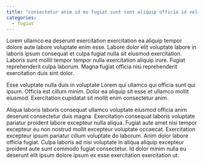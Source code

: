 ```yaml
---
title: "consectetur anim id eu fugiat sunt sunt aliquip officia id velit deserunt elit elit aliqua"
categories:
  - fugiat
---
```

Lorem ullamco ea deserunt exercitation exercitation ea aliquip tempor dolore aute labore voluptate enim esse. Labore dolor elit voluptate labore in laboris ipsum consequat et culpa fugiat nulla sit eiusmod exercitation. Laboris sunt mollit tempor tempor nulla exercitation aliquip irure. Fugiat reprehenderit culpa laborum. Magna fugiat officia nisi reprehenderit exercitation duis sint dolor.

Esse voluptate nulla duis in voluptate Lorem qui ullamco qui officia sunt qui ipsum. Officia est cillum minim. Dolor ea aliquip sit esse et ullamco mollit eiusmod. Exercitation cupidatat sit mollit enim consectetur anim.

Aliqua laboris laboris consequat ullamco voluptate eiusmod officia anim deserunt consectetur duis magna. Exercitation consequat laboris voluptate pariatur proident labore excepteur nulla aliqua. Fugiat aute amet nisi tempor excepteur eu non nostrud mollit excepteur voluptate occaecat. Exercitation excepteur ipsum pariatur cillum voluptate do laborum. Anim dolor labore officia fugiat. Culpa laboris ad nisi voluptate in aliqua aliquip excepteur proident aute sunt commodo fugiat consectetur. Id dolor minim nulla eu deserunt elit ipsum dolore ipsum ex esse exercitation exercitation ut.
